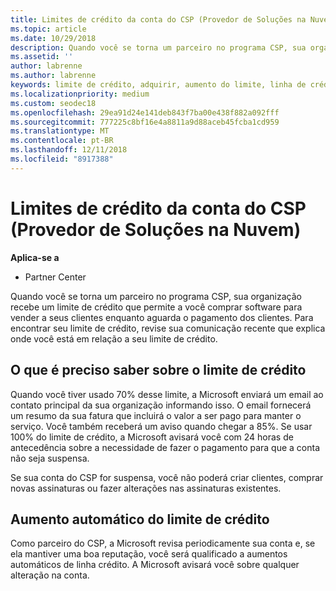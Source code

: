 ```yaml
---
title: Limites de crédito da conta do CSP (Provedor de Soluções na Nuvem) | Partner Center
ms.topic: article
ms.date: 10/29/2018
description: Quando você se torna um parceiro no programa CSP, sua organização recebe um limite de crédito que permite a você comprar software para vender a seus clientes enquanto aguarda o pagamento dos clientes.
ms.assetid: ''
author: labrenne
ms.author: labrenne
keywords: limite de crédito, adquirir, aumento do limite, linha de crédito
ms.localizationpriority: medium
ms.custom: seodec18
ms.openlocfilehash: 29ea91d24e141deb843f7ba00e438f882a092fff
ms.sourcegitcommit: 777225c8bf16e4a8811a9d88aceb45fcba1cd959
ms.translationtype: MT
ms.contentlocale: pt-BR
ms.lasthandoff: 12/11/2018
ms.locfileid: "8917388"
---
```

# <a name="cloud-solution-provider-csp-account-credit-limits"></a>Limites de crédito da conta do CSP (Provedor de Soluções na Nuvem)

**Aplica-se a**

- Partner Center

Quando você se torna um parceiro no programa CSP, sua organização recebe um limite de crédito que permite a você comprar software para vender a seus clientes enquanto aguarda o pagamento dos clientes. Para encontrar seu limite de crédito, revise sua comunicação recente que explica onde você está em relação a seu limite de crédito.  

## <a name="what-you-need-to-know-about-your-credit-limit"></a>O que é preciso saber sobre o limite de crédito

Quando você tiver usado 70% desse limite, a Microsoft enviará um email ao contato principal da sua organização informando isso. O email fornecerá um resumo da sua fatura que incluirá o valor a ser pago para manter o serviço. Você também receberá um aviso quando chegar a 85%. Se usar 100% do limite de crédito, a Microsoft avisará você com 24 horas de antecedência sobre a necessidade de fazer o pagamento para que a conta não seja suspensa. 

Se sua conta do CSP for suspensa, você não poderá criar clientes, comprar novas assinaturas ou fazer alterações nas assinaturas existentes.

## <a name="automatic-credit-limit-increase"></a>Aumento automático do limite de crédito

Como parceiro do CSP, a Microsoft revisa periodicamente sua conta e, se ela mantiver uma boa reputação, você será qualificado a aumentos automáticos de linha crédito. A Microsoft avisará você sobre qualquer alteração na conta. 